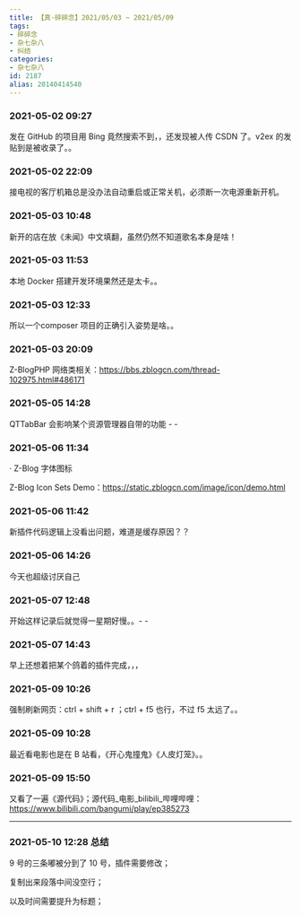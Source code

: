 ```yaml
---
title: 【真·碎碎念】2021/05/03 ~ 2021/05/09
tags:
- 碎碎念
- 杂七杂八
- 纠结
categories:
- 杂七杂八
id: 2187
alias: 20140414540
---
```


### 2021-05-02 09:27

发在 GitHub 的项目用 Bing 竟然搜索不到，，还发现被人传 CSDN 了。v2ex 的发贴到是被收录了。。

### 2021-05-02 22:09

接电视的客厅机箱总是没办法自动重启或正常关机，必须断一次电源重新开机。

<!--more-->

### 2021-05-03 10:48

新开的店在放《未闻》中文填翻，虽然仍然不知道歌名本身是啥！

### 2021-05-03 11:53

本地 Docker 搭建开发环境果然还是太卡。。

### 2021-05-03 12:33

所以一个composer 项目的正确引入姿势是啥。。

### 2021-05-03 20:09

Z-BlogPHP 网络类相关：https://bbs.zblogcn.com/thread-102975.html#486171

### 2021-05-05 14:28

QTTabBar 会影响某个资源管理器自带的功能 - -

### 2021-05-06 11:34

· Z-Blog 字体图标

Z-Blog Icon Sets Demo：https://static.zblogcn.com/image/icon/demo.html

### 2021-05-06 11:42

新插件代码逻辑上没看出问题，难道是缓存原因？？

### 2021-05-06 14:26

今天也超级讨厌自己

### 2021-05-07 12:48

开始这样记录后就觉得一星期好慢。。- -

### 2021-05-07 14:43

早上还想着把某个鸽着的插件完成，，，

### 2021-05-09 10:26

强制刷新网页：ctrl + shift + r ；ctrl + f5 也行，不过 f5 太远了。。

### 2021-05-09 10:28

最近看电影也是在 B 站看，《开心鬼撞鬼》《人皮灯笼》。。

### 2021-05-09 15:50

又看了一遍《源代码》；源代码_电影_bilibili_哔哩哔哩：https://www.bilibili.com/bangumi/play/ep385273

---------------

### **2021-05-10 12:28 总结**

9 号的三条嘟被分到了 10 号，插件需要修改；

复制出来段落中间没空行；

以及时间需要提升为标题；
